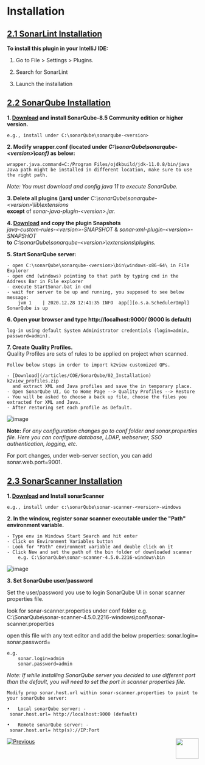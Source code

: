 # Installation



## <u>2.1 SonarLint Installation</u>

**To install this plugin in your IntelliJ IDE:**

1. Go to File > Settings > Plugins.

2. Search for SonarLint

3. Launch the installation

   

## <u>2.2	SonarQube Installation</u>

**1. [Download](https://www.sonarqube.org/downloads/) and install SonarQube-8.5 Community edition or higher version.**
	
 	e.g., install under C:\sonarQube\sonarqube-<version>

**2. Modify wrapper.conf  (located under *C:\sonarQube\sonarqube-\<version>\conf)* as below:**

	wrapper.java.command=C:/Program Files/ojdkbuild/jdk-11.0.8/bin/java
	Java path might be installed in different location, make sure to use the right path.

   *Note: You must download and config java 11 to execute SonarQube.*

   
**3. Delete all plugins (jars) under** *C:\sonarQube\sonarqube-\<version>\lib\extensions*   
	**except** of *sonar-java-plugin-\<version>.jar.*


**4. [Download](/articles/COE/SonarQube/02_Installation) and copy the plugin Snapshots**   
	*java-custom-rules-\<version>-SNAPSHOT* & *sonar-xml-plugin-\<version>-SNAPSHOT*  
	**to** 
	*C:\sonarQube\sonarqube-\<version>\extensions\plugins.*

**5. Start SonarQube server:** 
	
	- open C:\sonarQube\sonarqube-<version>\bin\windows-x86-64\ in File Explorer
	- open cmd (windows) pointing to that path by typing cmd in the Address Bar in File explorer
	- execute StartSonar.bat in cmd
	- wait for server to be up and running, you supposed to see below message:
		jvm 1    | 2020.12.28 12:41:35 INFO  app[][o.s.a.SchedulerImpl] SonarQube is up

**6. Open your browser and type http://localhost:9000/ (9000 is default)**  

	log-in using default System Administrator credentials (login=admin, password=admin).

**7. Create Quality Profiles.**  
   Quality Profiles are sets of rules to be applied on project when scanned. 
 	
	Follow below steps in order to import k2view customized QPs.  
   	
	- [Download](/articles/COE/SonarQube/02_Installation) k2view_profiles.zip 
	  and extract XML and Java profiles and save the in temporary place.
   	- Open SonarQube UI, Go to Home Page --> Quality Profiles --> Restore
	- You will be asked to choose a back up file, choose the files you extracted for XML and Java.  
   	- After restoring set each profile as Default.
	
![image](/articles/COE/SonarQube/images/13_default.png)
 
**Note:**
	*For any configuration changes go to conf folder and sonar.properties file.
	Here you can configure database, LDAP, webserver, SSO authentication, logging, etc.*
	
For port changes, under web-server section, you can add sonar.web.port=9001.



## <u>2.3	 SonarScanner Installation</u>

**1. [Download](https://docs.sonarqube.org/latest/analysis/scan/sonarscanner/) and Install sonarScanner** 

  	e.g., install under c:\sonarQube\sonar-scanner-<version>-windows
   
**2. In the window, register sonar scanner executable under the "Path" environment variable.**

	- Type env in Windows Start Search and hit enter
	- Click on Environment Variables button
	- Look for "Path" environment variable and double click on it
	- Click New and set the path of the bin folder of downloaded scanner
		e.g. C:\SonarQube\sonar-scanner-4.5.0.2216-windows\bin
  ![image](/articles/COE/SonarQube/images/02_installation.png)

**3. Set SonarQube user/password**

   Set the user/password you use to login SonarQube UI in sonar scanner properties file.
   
   look for sonar-scanner.properties under conf folder
   	e.g. C:\SonarQube\sonar-scanner-4.5.0.2216-windows\conf\sonar-scanner.properties

   open this file with any text editor and add the below properties:
   sonar.login=<your username>
   sonar.password=<you password>
	
	e.g.    
		sonar.login=admin
   		sonar.password=admin
		
  *Note: If while installing SonarQube server you decided to use different port than the default, you will need
   to set the port in scanner properties file.*
   
	Modify prop sonar.host.url within sonar-scanner.properties to point to your sonarQube server:  

   	•	Local sonarQube server: -  
   	 sonar.host.url= http://localhost:9000 (default)  

   	•	Remote sonarQube server: -  
  	 sonar.host.url= http(s)://IP:Port



[![Previous](/articles/COE/SonarQube/images/Previous.png)](articles/COE/SonarQube/01_Overview/README.md)[<img align="right" width="60" height="54" src="/articles/COE/SonarQube/images/Next.png">](/articles/COE/SonarQube/03_Operation/README.md)
